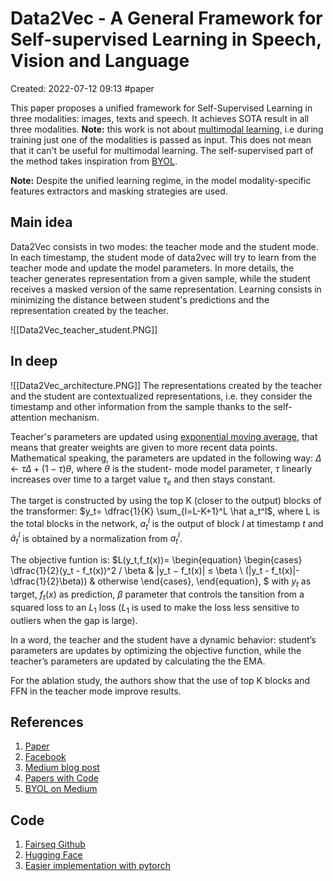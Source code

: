 # Data2Vec - A General Framework for Self-supervised Learning in Speech, Vision and Language
Created: 2022-07-12 09:13
#paper

This paper proposes a unified framework for Self-Supervised Learning in three modalities: images, texts and speech. It achieves SOTA result in all three modalities.
**Note:** this work is not about [multimodal learning](https://towardsdatascience.com/multimodal-deep-learning-ce7d1d994f4), i.e during training just one of the modalities is passed as input. This does not mean that it can't be useful for multimodal learning.
The self-supervised part of the method takes inspiration from [BYOL](https://arxiv.org/pdf/2006.07733.pdf).

**Note:** Despite the unified learning regime, in the model modality-specific features extractors and masking strategies are used.
## Main idea
Data2Vec consists in two modes: the teacher mode and the student mode. In each timestamp, the student mode of data2vec will try to learn from the teacher mode and update the model parameters. In more details, the teacher generates representation from a given sample, while the student receives a masked version of the same representation. Learning consists in minimizing the distance between student's predictions and the representation created by the teacher.

![[Data2Vec_teacher_student.PNG]]
## In deep
![[Data2Vec_architecture.PNG]]
The representations created by the teacher and the student are contextualized representations, i.e. they consider the timestamp and other information from the sample thanks to the self-attention mechanism.

Teacher's parameters are updated using [exponential moving average](https://en.wikipedia.org/wiki/Moving_average#%7B%7Banchor%7Cexponential_moving_average%7CExponential%7D%7DExponential_moving_average), that means that greater weights are given to more recent data points. Mathematical speaking, the parameters are updated in the following way: $\Delta \leftarrow \tau \Delta + (1 - \tau)\theta$, where $\theta$ is the student- mode model parameter, $\tau$ linearly increases over time to a target value $\tau_e$ and then stays constant. 

The target is constructed by using the top K (closer to the output) blocks of the transformer: $y_t= \dfrac{1}{K} \sum_{l=L-K+1}^L \hat a_t^l$, where L is the total blocks in the network, $a_t^l$ is the output of block *l* at timestamp *t* and $\hat a_t^l$ is obtained by a normalization from $a_t^l$.

The objective funtion is: 
$L(y_t,f_t(x))=
\begin{equation}
    \begin{cases}
      \dfrac{1}{2}(y_t - f_t(x))^2 / \beta & |y_t − f_t(x)| ≤ \beta \\
      (|y_t - f_t(x)|-\dfrac{1}{2}\beta)) & otherwise
    \end{cases}\,
\end{equation},
$ with $y_t$ as target, $f_t(x)$ as prediction, $\beta$ parameter that controls the tansition from a squared loss to an $L_1$ loss ($L_1$ is used to make the loss less sensitive to outliers when the gap is large).

In a word, the teacher and the student have a dynamic behavior: student’s parameters are updates by optimizing the objective function, while the teacher’s parameters are updated by calculating the the EMA.

For the ablation study, the authors show that the use of top K blocks and FFN in the teacher mode improve results.
## References
1. [Paper](https://arxiv.org/pdf/2202.03555.pdf)
2. [Facebook](https://ai.facebook.com/research/data2vec-a-general-framework-for-self-supervised-learning-in-speech-vision-and-language/)
3. [Medium blog post](https://medium.com/mlearning-ai/interpretation-of-data2vec-a-general-framework-for-self-supervised-learning-in-speech-vision-and-43299fef41d4)
4. [Papers with Code](https://paperswithcode.com/paper/data2vec-a-general-framework-for-self-1)
5. [BYOL on Medium](https://medium.com/mlearning-ai/read-paper-with-me-bootstrap-your-own-latent-a-new-approach-to-self-supervised-learning-e6580ce8dae5)

## Code
1. [Fairseq Github](https://github.com/facebookresearch/fairseq/tree/main/examples/data2vec)
2. [Hugging Face](https://huggingface.co/docs/transformers/model_doc/data2vec#transformers.Data2VecVisionModel)
3. [Easier implementation with pytorch](https://github.com/arxyzan/data2vec-pytorch)
